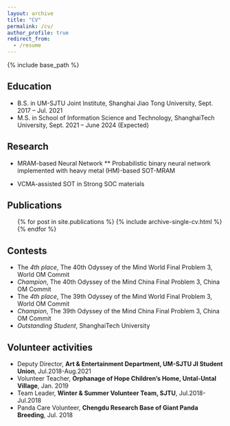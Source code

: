 ```yaml
---
layout: archive
title: "CV"
permalink: /cv/
author_profile: true
redirect_from:
  - /resume
---
```


{% include base_path %}

Education
------
* B.S. in UM-SJTU Joint Institute, Shanghai Jiao Tong University, Sept. 2017 – Jul. 2021
* M.S. in School of Information Science and Technology, ShanghaiTech University, Sept. 2021 – June 2024 (Expected)

Research
------
* MRAM-based Neural Network
** Probabilistic binary neural network implemented with heavy metal (HM)-based SOT-MRAM

* VCMA-assisted SOT in Strong SOC materials

Publications
------
  <ul>{% for post in site.publications %}
    {% include archive-single-cv.html %}
  {% endfor %}</ul>

Contests
------
* The *4th place*, The 40th Odyssey of the Mind World Final Problem 3, World OM Commit
* *Champion*, The 40th Odyssey of the Mind China Final Problem 3, China OM Commit
* The *4th place*, The 39th Odyssey of the Mind World Final Problem 3, World OM Commit
* *Champion*, The 39th Odyssey of the Mind China Final Problem 3, China OM Commit
* *Outstanding Student*, ShanghaiTech University

Volunteer activities
------
* Deputy Director, **Art & Entertainment Department, UM-SJTU JI Student Union**, Jul.2018-Aug.2021
* Volunteer Teacher, **Orphanage of Hope Children’s Home, Untal-Untal Village**, Jan. 2019
* Team Leader, **Winter & Summer Volunteer Team, SJTU**, Jul.2018-Jul.2018
* Panda Care Volunteer, **Chengdu Research Base of Giant Panda Breeding**, Jul. 2018